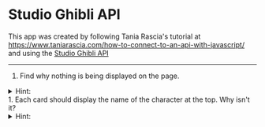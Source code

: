 # Studio Ghibli API

This app was created by following Tania Rascia's tutorial at https://www.taniarascia.com/how-to-connect-to-an-api-with-javascript/ and using the [Studio Ghibli API](https://ghibliapi.herokuapp.com/)

---

1. Find why nothing is being displayed on the page. <br>
<details>
  <summary>Hint:</summary>
  Inspect the browser's console
</details>
1. Each card should display the name of the character at the top. Why isn't it?
<details>
  <summary>Hint:</summary>
  Maybe some styling?
</details>